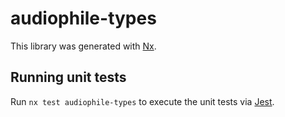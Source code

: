 # audiophile-types

This library was generated with [Nx](https://nx.dev).

## Running unit tests

Run `nx test audiophile-types` to execute the unit tests via [Jest](https://jestjs.io).
